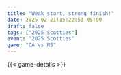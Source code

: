 ```yaml
---
title: "Weak start, strong finish!"
date: 2025-02-21T15:22:53-05:00
draft: false
tags: ["2025 Scotties"]
event: "2025 Scotties"
game: "CA vs NS"
---
```

{{< game-details >}}
<!--more-->

